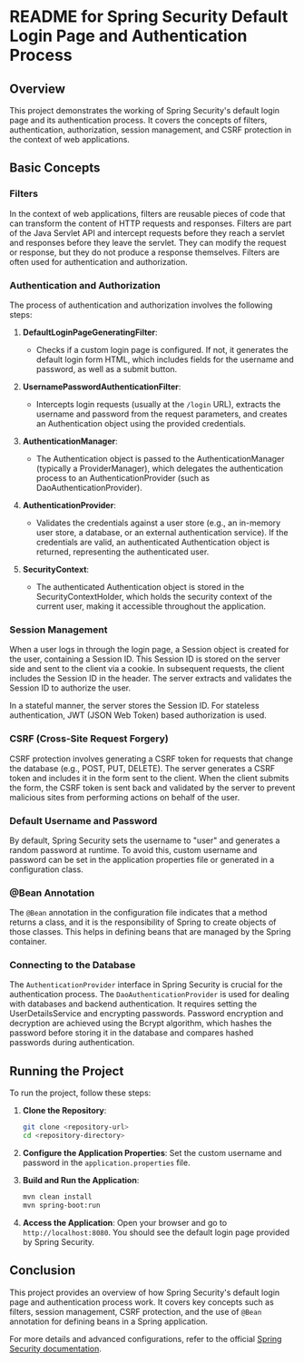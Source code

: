 # README for Spring Security Default Login Page and Authentication Process

## Overview

This project demonstrates the working of Spring Security's default login page and its authentication process. It covers the concepts of filters, authentication, authorization, session management, and CSRF protection in the context of web applications.

## Basic Concepts

### Filters

In the context of web applications, filters are reusable pieces of code that can transform the content of HTTP requests and responses. Filters are part of the Java Servlet API and intercept requests before they reach a servlet and responses before they leave the servlet. They can modify the request or response, but they do not produce a response themselves. Filters are often used for authentication and authorization.

### Authentication and Authorization

The process of authentication and authorization involves the following steps:

1. **DefaultLoginPageGeneratingFilter**: 
   - Checks if a custom login page is configured. If not, it generates the default login form HTML, which includes fields for the username and password, as well as a submit button.
   
2. **UsernamePasswordAuthenticationFilter**:
   - Intercepts login requests (usually at the `/login` URL), extracts the username and password from the request parameters, and creates an Authentication object using the provided credentials.
   
3. **AuthenticationManager**:
   - The Authentication object is passed to the AuthenticationManager (typically a ProviderManager), which delegates the authentication process to an AuthenticationProvider (such as DaoAuthenticationProvider).
   
4. **AuthenticationProvider**:
   - Validates the credentials against a user store (e.g., an in-memory user store, a database, or an external authentication service). If the credentials are valid, an authenticated Authentication object is returned, representing the authenticated user.
   
5. **SecurityContext**:
   - The authenticated Authentication object is stored in the SecurityContextHolder, which holds the security context of the current user, making it accessible throughout the application.

### Session Management

When a user logs in through the login page, a Session object is created for the user, containing a Session ID. This Session ID is stored on the server side and sent to the client via a cookie. In subsequent requests, the client includes the Session ID in the header. The server extracts and validates the Session ID to authorize the user.

In a stateful manner, the server stores the Session ID. For stateless authentication, JWT (JSON Web Token) based authorization is used.

### CSRF (Cross-Site Request Forgery)

CSRF protection involves generating a CSRF token for requests that change the database (e.g., POST, PUT, DELETE). The server generates a CSRF token and includes it in the form sent to the client. When the client submits the form, the CSRF token is sent back and validated by the server to prevent malicious sites from performing actions on behalf of the user.

### Default Username and Password

By default, Spring Security sets the username to "user" and generates a random password at runtime. To avoid this, custom username and password can be set in the application properties file or generated in a configuration class.

### @Bean Annotation

The `@Bean` annotation in the configuration file indicates that a method returns a class, and it is the responsibility of Spring to create objects of those classes. This helps in defining beans that are managed by the Spring container.

### Connecting to the Database

The `AuthenticationProvider` interface in Spring Security is crucial for the authentication process. The `DaoAuthenticationProvider` is used for dealing with databases and backend authentication. It requires setting the UserDetailsService and encrypting passwords. Password encryption and decryption are achieved using the Bcrypt algorithm, which hashes the password before storing it in the database and compares hashed passwords during authentication.

## Running the Project

To run the project, follow these steps:

1. **Clone the Repository**:
   ```sh
   git clone <repository-url>
   cd <repository-directory>
   ```

2. **Configure the Application Properties**:
   Set the custom username and password in the `application.properties` file.

3. **Build and Run the Application**:
   ```sh
   mvn clean install
   mvn spring-boot:run
   ```

4. **Access the Application**:
   Open your browser and go to `http://localhost:8080`. You should see the default login page provided by Spring Security.

## Conclusion

This project provides an overview of how Spring Security's default login page and authentication process work. It covers key concepts such as filters, session management, CSRF protection, and the use of `@Bean` annotation for defining beans in a Spring application.

For more details and advanced configurations, refer to the official [Spring Security documentation](https://docs.spring.io/spring-security/reference/index.html).
